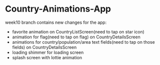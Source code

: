 # Country-Animations-App

week10 branch contains new changes for the app:
- favorite animation on CountryListScreen(need to tap on star icon)
- animation for flag(need to tap on flag) on CountryDetailsScreen
- animations for country/population/area text fields(need to tap on those fields) on CountryDetailsScreen
- loading shimmer for loading screen
- splash screen with lottie animation